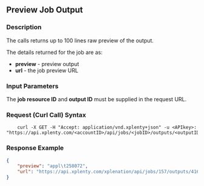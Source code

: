 ## Preview Job Output

### Description
The calls returns up to 100 lines raw preview of the output.

The details returned for the job are as:

* **preview** - preview output
* **url** - the job preview URL

### Input Parameters
The **job resource ID** and **output ID** must be supplied in the request URL.

### Request (Curl Call) Syntax
```shell
    curl -X GET -H "Accept: application/vnd.xplenty+json" -u <APIkey>: "https://api.xplenty.com/<accountID>/api/jobs/<jobID>/outputs/<outputID>/preview"
```

### Response Example
```json
{
    "preview": "appl\t258072",
    "url": "https://api.xplenty.com/xplenation/api/jobs/157/outputs/4160/preview"
}
```
